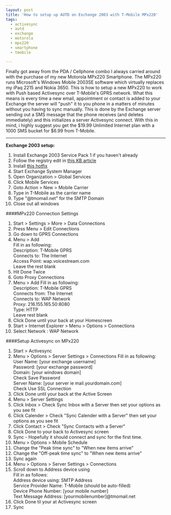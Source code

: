 ```yaml
---
layout: post
title: 'How to setup up AUTD on Exchange 2003 with T-Mobile MPx220'
tags:
  - activesync
  - autd
  - exchange
  - motorola
  - mpx220
  - smartphone
  - tmobile

---
```


Finally got away from the PDA / Cellphone combo I always carried around with the purchase of my new Motorola MPx220 Smartphone. The MPx220 runs Microsoft's Windows Mobile 2003SE software which virtually replaces my iPaq 2215 and Nokia 3650. This is how to setup a new MPx220 to work with Push based Activesync over T-Mobile's GPRS network. What this means is every time a new email, appointment or contact is added to your Exchange the server will "push" it to you phone in a matters of minutes without you having to sync manually. This is done by the Exchange server sending out a SMS message that the phone receives (and deletes immediately) and this initializes a server Activesync connect. With this in mind, i highly suggest you get the $19.99 Unlimited Internet plan with a 1000 SMS bucket for $6.99 from T-Mobile.

-----------------

**Exchange 2003 setup:**

1. Install Exchange 2003 Service Pack 1 if you haven't already
2. Follow the registry edit in <a href="http://support.microsoft.com/?kbid=841995">this KB article </a>
3. Install <a href="http://www.the8thsign.com/download/Exchange2003-KB841995-x86-enu.exe">this hotfix</a>
4. Start Exchange System Manager
5. Open Organization > Global Services
6. Click Mobile Services
7. Goto Action > New > Mobile Carrier
8. Type in T-Mobile as the carrier name
9. Type "@tmomail.net" for the SMTP Domain
10. Close out all windows



####MPx220 Connection Settings

1. Start > Settings > More > Data Connections
2. Press Menu > Edit Connections
3. Go down to GPRS Connections
4. Menu > Add  
Fill in as following:  
Description: T-Mobile GPRS  
Connects to: The Internet  
Access Point: wap.voicestream.com  
Leave the rest blank  
5. Hit Done Twice
6. Goto Proxy Connections
7. Menu > Add
Fill in as following:  
Description: T-Mobile GPRS  
Connects from: The Internet  
Connects to: WAP Network  
Proxy: 216.155.165.50:8080  
Type: HTTP  
Leave rest blank  
8. Click Done until your back at your Homescreen
9. Start > Internet Explorer > Menu > Options > Connections
10. Select Network : WAP Network

####Setup Activesync on MPx220

1. Start > Activesync
2. Menu > Options > Server Settings > Connections
Fill in as following:  
User Name: [your exchange username]  
Password: [your exchange password]  
Domain: [your windows domain]  
Check Save Password  
Server Name: [your server ie mail.yourdomain.com]  
Check Use SSL Connection  
3. Click Done until your back at the Active Screen
4. Menu > Server Settings
5. Click Inbox > Check Sync Inbox with a Server then set your options as you see fit
6. Click Calender > Check "Sync Calender with a Server" then set your options as you see fit
7. Click Contact > Check "Sync Contacts with a Server"
8. Click Done to your back to Activesync screen
9. Sync - Hopefully it should connect and sync for the first time.
10. Menu > Options > Mobile Schedule
11. Change the "Peak time sync" to "When new items arrive"
12. Change the "Off-peak time sync" to "When new items arrive"
13. Sync again
14. Menu > Options > Server Settings > Connections
15. Scroll down to Address device using  
Fill in as follows:  
Address device using: SMTP Address  
Service Provider Name: T-Mobile (should be auto-filled)  
Device Phone Number: [your mobile number]  
Text Message Address: [yourmobilenumber]@tmomail.net  
18. Click Done til your at Activesync screen
17. Sync